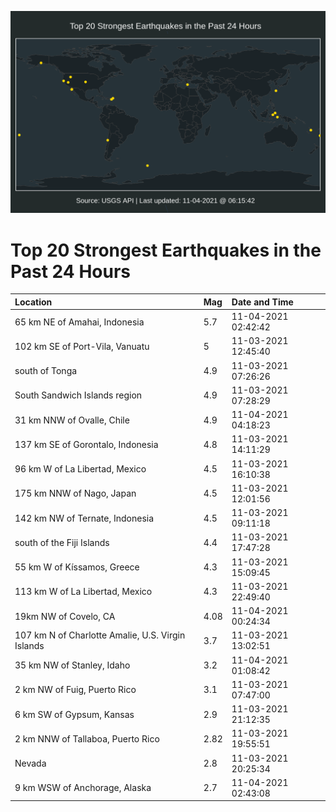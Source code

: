![Map](./map.png)

# Top 20 Strongest Earthquakes in the Past 24 Hours

| Location | Mag | Date and Time |
|:---|:---|:---|
| 65 km NE of Amahai, Indonesia | 5.7 | 11-04-2021 02:42:42 |
| 102 km SE of Port-Vila, Vanuatu | 5 | 11-03-2021 12:45:40 |
| south of Tonga | 4.9 | 11-03-2021 07:26:26 |
| South Sandwich Islands region | 4.9 | 11-03-2021 07:28:29 |
| 31 km NNW of Ovalle, Chile | 4.9 | 11-04-2021 04:18:23 |
| 137 km SE of Gorontalo, Indonesia | 4.8 | 11-03-2021 14:11:29 |
| 96 km W of La Libertad, Mexico | 4.5 | 11-03-2021 16:10:38 |
| 175 km NNW of Nago, Japan | 4.5 | 11-03-2021 12:01:56 |
| 142 km NW of Ternate, Indonesia | 4.5 | 11-03-2021 09:11:18 |
| south of the Fiji Islands | 4.4 | 11-03-2021 17:47:28 |
| 55 km W of Kíssamos, Greece | 4.3 | 11-03-2021 15:09:45 |
| 113 km W of La Libertad, Mexico | 4.3 | 11-03-2021 22:49:40 |
| 19km NW of Covelo, CA | 4.08 | 11-04-2021 00:24:34 |
| 107 km N of Charlotte Amalie, U.S. Virgin Islands | 3.7 | 11-03-2021 13:02:51 |
| 35 km NW of Stanley, Idaho | 3.2 | 11-04-2021 01:08:42 |
| 2 km NW of Fuig, Puerto Rico | 3.1 | 11-03-2021 07:47:00 |
| 6 km SW of Gypsum, Kansas | 2.9 | 11-03-2021 21:12:35 |
| 2 km NNW of Tallaboa, Puerto Rico | 2.82 | 11-03-2021 19:55:51 |
| Nevada | 2.8 | 11-03-2021 20:25:34 |
| 9 km WSW of Anchorage, Alaska | 2.7 | 11-04-2021 02:43:08 |

